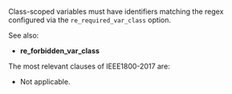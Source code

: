Class-scoped variables must have identifiers matching the regex configured via
the `re_required_var_class` option.

See also:
  - **re_forbidden_var_class**

The most relevant clauses of IEEE1800-2017 are:
  - Not applicable.

